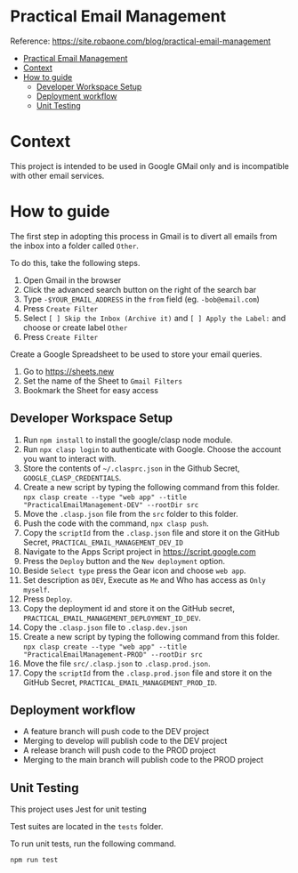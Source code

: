 Practical Email Management
==========================

Reference: https://site.robaone.com/blog/practical-email-management

- [Practical Email Management](#practical-email-management)
- [Context](#context)
- [How to guide](#how-to-guide)
  - [Developer Workspace Setup](#developer-workspace-setup)
  - [Deployment workflow](#deployment-workflow)
  - [Unit Testing](#unit-testing)

# Context

This project is intended to be used in Google GMail only and is incompatible with other email services.

# How to guide

The first step in adopting this process in Gmail is to divert all emails from the inbox into a folder called `Other`.

To do this, take the following steps.

1. Open Gmail in the browser
2. Click the advanced search button on the right of the search bar
3. Type `-$YOUR_EMAIL_ADDRESS` in the `from` field (eg. `-bob@email.com`)
4. Press `Create Filter`
5. Select `[ ] Skip the Inbox (Archive it)` and `[ ] Apply the Label:` and choose or create label `Other`
6. Press `Create Filter`

Create a Google Spreadsheet to be used to store your email queries.

1. Go to https://sheets.new
2. Set the name of the Sheet to `Gmail Filters`
3. Bookmark the Sheet for easy access

## Developer Workspace Setup

1. Run `npm install` to install the google/clasp node module.
2. Run `npx clasp login` to authenticate with Google.  Choose the account you want to interact with.
3. Store the contents of `~/.clasprc.json` in the Github Secret, `GOOGLE_CLASP_CREDENTIALS`.
4. Create a new script by typing the following command from this folder.  `npx clasp create --type "web app" --title "PracticalEmailManagement-DEV" --rootDir src`
5. Move the `.clasp.json` file from the `src` folder to this folder.
6. Push the code with the command, `npx clasp push`.
7. Copy the `scriptId` from the `.clasp.json` file and store it on the GitHub Secret, `PRACTICAL_EMAIL_MANAGEMENT_DEV_ID`
8. Navigate to the Apps Script project in https://script.google.com 
9. Press the `Deploy` button and the `New deployment` option.
10. Beside `Select type` press the Gear icon and choose `web app`.
11. Set description as `DEV`, Execute as `Me` and Who has access as `Only myself`.
12. Press `Deploy`.
13. Copy the deployment id and store it on the GitHub secret, `PRACTICAL_EMAIL_MANAGEMENT_DEPLOYMENT_ID_DEV`.
14. Copy the `.clasp.json` file to `.clasp.dev.json`
15. Create a new script by typing the following command from this folder.  `npx clasp create --type "web app" --title "PracticalEmailManagement-PROD" --rootDir src`
16. Move the file `src/.clasp.json` to `.clasp.prod.json`.
17. Copy the `scriptId` from the `.clasp.prod.json` file and store it on the GitHub Secret, `PRACTICAL_EMAIL_MANAGEMENT_PROD_ID`.

## Deployment workflow

- A feature branch will push code to the DEV project
- Merging to develop will publish code to the DEV project
- A release branch will push code to the PROD project
- Merging to the main branch will publish code to the PROD project

## Unit Testing

This project uses Jest for unit testing

Test suites are located in the `tests` folder.

To run unit tests, run the following command.

```bash
npm run test
```
